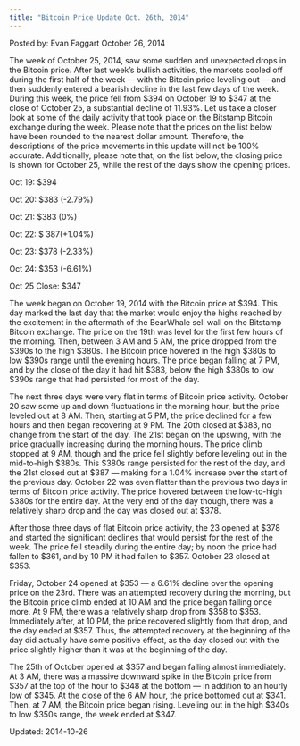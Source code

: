 ```yaml
---
title: "Bitcoin Price Update Oct. 26th, 2014"
---
```



Posted by: Evan Faggart
<span>October 26, 2014</span>

<p>The week of October 25, 2014, saw some sudden and unexpected drops in the Bitcoin price. After last week’s bullish activities, the markets cooled off during the first half of the week &#8212; with the Bitcoin price leveling out &#8212; and then suddenly entered a bearish decline in the last few days of the week. During this week, the price fell from $394 on October 19 to $347 at the close of October 25, a substantial decline of 11.93%. Let us take a closer look at some of the daily activity that took place on the Bitstamp Bitcoin exchange during the week. Please note that the prices on the list below have been rounded to the nearest dollar amount. Therefore, the descriptions of the price movements in this update will not be 100% accurate. Additionally, please note that, on the list below, the closing price is shown for October 25, while the rest of the days show the opening prices.</p>
<p>Oct 19: $394</p>
<p>Oct 20: $383 (-2.79%)</p>
<p>Oct 21: $383 (0%)</p>
<p>Oct 22: $ 387(+1.04%)</p>
<p>Oct 23: $378 (-2.33%)</p>
<p>Oct 24: $353 (-6.61%)</p>
<p>Oct 25 Close: $347</p>
<p>The week began on October 19, 2014 with the Bitcoin price at $394. This day marked the last day that the market would enjoy the highs reached by the excitement in the aftermath of the BearWhale sell wall on the Bitstamp Bitcoin exchange. The price on the 19th was level for the first few hours of the morning. Then, between 3 AM and 5 AM, the price dropped from the $390s to the high $380s. The Bitcoin price hovered in the high $380s to low $390s range until the evening hours. The price began falling at 7 PM, and by the close of the day it had hit $383, below the high $380s to low $390s range that had persisted for most of the day.</p>
<p>The next three days were very flat in terms of Bitcoin price activity. October 20 saw some up and down fluctuations in the morning hour, but the price leveled out at 8 AM. Then, starting at 5 PM, the price declined for a few hours and then began recovering at 9 PM. The 20th closed at $383, no change from the start of the day. The 21st began on the upswing, with the price gradually increasing during the morning hours. The price climb stopped at 9 AM, though and the price fell slightly before leveling out in the mid-to-high $380s. This $380s range persisted for the rest of the day, and the 21st closed out at $387 &#8212; making for a 1.04% increase over the start of the previous day. October 22 was even flatter than the previous two days in terms of Bitcoin price activity. The price hovered between the low-to-high $380s for the entire day. At the very end of the day though, there was a relatively sharp drop and the day was closed out at $378.</p>
<p>After those three days of flat Bitcoin price activity, the 23 opened at $378 and started the significant declines that would persist for the rest of the week. The price fell steadily during the entire day; by noon the price had fallen to $361, and by 10 PM it had fallen to $357. October 23 closed at $353.</p>
<p>Friday, October 24 opened at $353 &#8212; a 6.61% decline over the opening price on the 23rd. There was an attempted recovery during the morning, but the Bitcoin price climb ended at 10 AM and the price began falling once more. At 9 PM, there was a relatively sharp drop from $358 to $353. Immediately after, at 10 PM, the price recovered slightly from that drop, and the day ended at $357. Thus, the attempted recovery at the beginning of the day did actually have some positive effect, as the day closed out with the price slightly higher than it was at the beginning of the day.</p>
<p>The 25th of October opened at $357 and began falling almost immediately. At 3 AM, there was a massive downward spike in the Bitcoin price from $357 at the top of the hour to $348 at the bottom &#8212; in addition to an hourly low of $345. At the close of the 6 AM hour, the price bottomed out at $341. Then, at 7 AM, the Bitcoin price began rising. Leveling out in the high $340s to low $350s range, the week ended at $347.</p>

Updated: 2014-10-26    

